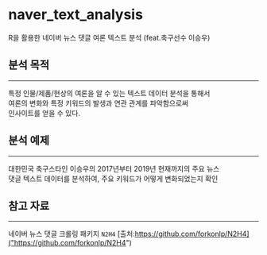 # naver_text_analysis
R을 활용한 네이버 뉴스 댓글 여론 텍스트 분석 (feat.축구선수 이승우)


## 분석 목적
---------------------------------------

특정 인물/제품/현상의 여론을 알 수 있는 텍스트 데이터 분석을 통해서  
여론의 변화와 특정 키워드의 발생과 연관 관계를 파악함으로써  
인사이트를 얻을 수 있다.


## 분석 예제
---------------------------------------

대한민국 축구스타인 이승우의 2017년부터 2019년 현재까지의 주요 뉴스  
댓글 텍스트 데이터를 분석하여, 주요 키워드가 어떻게 변화되었는지 확인  


## 참고 자료
---------------------------------------
네이버 뉴스 댓글 크롤링 패키지 `N2H4`
[출처:https://github.com/forkonlp/N2H4]("https://github.com/forkonlp/N2H4") 

